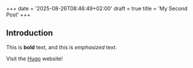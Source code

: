 +++
date = '2025-08-26T08:46:49+02:00'
draft = true
title = 'My Second Post'
+++
## Introduction

This is **bold** text, and this is *emphasized* text.

Visit the [Hugo](https://gohugo.io) website!